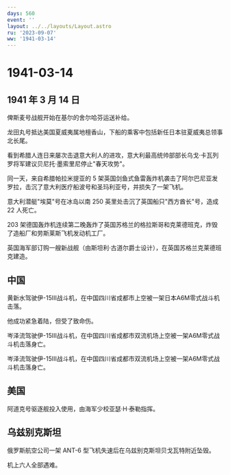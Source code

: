 ```yaml
---
days: 560
event: ''
layout: ../../layouts/Layout.astro
ru: '2023-09-07'
ww: '1941-03-14'
---
```


# 1941-03-14

## 1941 年 3 月 14 日

俾斯麦号战舰开始在基尔的舍尔哈芬运送补给。

龙田丸号抵达美国夏威夷属地檀香山，下船的乘客中包括新任日本驻夏威夷总领事北长尾。

看到希腊人连日来屡次击退意大利人的进攻，意大利最高统帅部部长乌戈·卡瓦列罗将军建议贝尼托·墨索里尼停止"春天攻势"。

同一天，来自希腊帕拉米提亚的 5
架英国剑鱼式鱼雷轰炸机袭击了阿尔巴尼亚发罗拉，击沉了意大利医疗船波号和圣玛利亚号，并损失了一架飞机。

意大利潜艇"埃莫"号在冰岛以南 250 英里处击沉了英国船只"西方酋长"号，造成
22 人死亡。

203
架德国轰炸机连续第二晚轰炸了英国苏格兰的格拉斯哥和克莱德班克，炸毁了造船厂和劳斯莱斯飞机发动机工厂。

英国海军部订购一艘新战舰（由斯坦利·古道尔爵士设计），在英国苏格兰克莱德班克建造。

## 中国

黄新水驾驶伊-15III战斗机，在中国四川省成都市上空被一架日本A6M零式战斗机击落。

他成功紧急着陆，但受了致命伤。

岑泽流驾驶伊-15III战斗机，在中国四川省成都市双流机场上空被一架A6M零式战斗机击落身亡。

岑泽流驾驶伊-15III战斗机，在中国四川省成都市双流机场上空被一架A6M零式战斗机击落身亡。

## 美国

阿道克号驱逐舰投入使用，由海军少校亚瑟·H·泰勒指挥。

## 乌兹别克斯坦

俄罗斯航空公司一架 ANT-6 型飞机失速后在乌兹别克斯坦贝戈瓦特附近坠毁。

机上六人全部遇难。